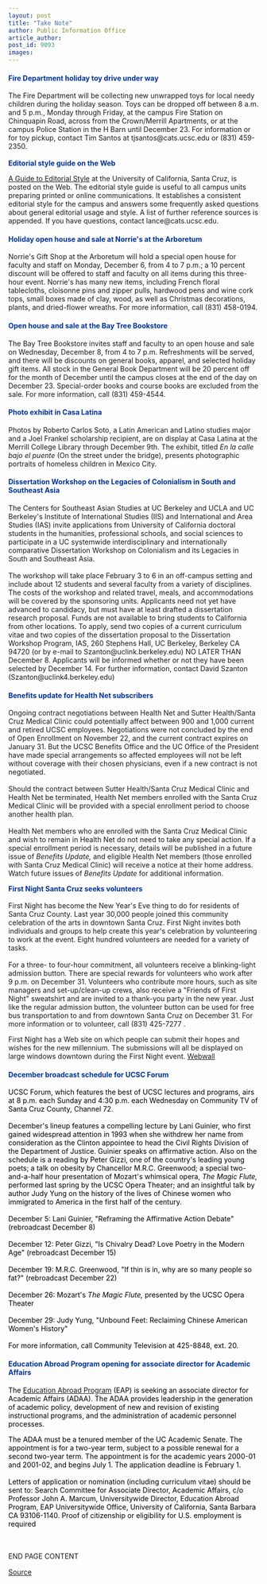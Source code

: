 ```yaml
---
layout: post
title: "Take Note"
author: Public Information Office
article_author: 
post_id: 9093
images:
---
```


<h4>
  <font color="#003399"><b>Fire Department holiday toy drive under way</b></font>
</h4>
<p>
  The Fire Department will be collecting new unwrapped toys for local needy children during the holiday season. Toys can be dropped off between 8 a.m. and 5 p.m., Monday through Friday, at the campus Fire Station on Chinquapin Road, across from the Crown/Merrill Apartments, or at the campus Police Station in the H Barn until December 23. For information or for toy pickup, contact Tim Santos at tjsantos@cats.ucsc.edu or (831) 459-2350.<br>
  <br>
  <font color="#003399"><b>Editorial style guide on the Web</b></font>
</p>
<p>
  <a href="http://pio.ucsc.edu/style_guide.html">A Guide to Editorial Style</a> at the University of California, Santa Cruz, is posted on the Web. The editorial style guide is useful to all campus units preparing printed or online communications. It establishes a consistent editorial style for the campus and answers some frequently asked questions about general editorial usage and style. A list of further reference sources is appended. If you have questions, contact lance@cats.ucsc.edu.
</p>
<h4>
  <font color="#003399"><b>Holiday open house and sale at Norrie's at the Arboret</b>um</font>
</h4>
<p>
  Norrie's Gift Shop at the Arboretum will hold a special open house for faculty and staff on Monday, December 6, from 4 to 7 p.m.; a 10 percent discount will be offered to staff and faculty on all items during this three-hour event. Norrie's has many new items, including French floral tablecloths, cloisonne pins and zipper pulls, hardwood pens and wine cork tops, small boxes made of clay, wood, as well as Christmas decorations, plants, and dried-flower wreaths. For more information, call (831) 458-0194.
</p>
<h4>
  <font color="#003399">Open house and sale at the Bay Tree Bookstore</font>
</h4>
<p>
  The Bay Tree Bookstore invites staff and faculty to an open house and sale on Wednesday, December 8, from 4 to 7 p.m. Refreshments will be served, and there will be discounts on general books, apparel, and selected holiday gift items. All stock in the General Book Department will be 20 percent off for the month of December until the campus closes at the end of the day on December 23. Special-order books and course books are excluded from the sale. For more information, call (831) 459-4544.
</p>
<h4>
  <font color="#003399">Photo exhibit in Casa Latina</font>
</h4>
<p>
  Photos by Roberto Carlos Soto, a Latin American and Latino studies major and a Joel Frankel scholarship recipient, are on display at Casa Latina at the Merrill College Library through December 9th. The exhibit, titled <i>En la calle bajo el puente</i> (On the street under the bridge), presents photographic portraits of homeless children in Mexico City.
</p>
<h4>
  <font color="#003399">Dissertation Workshop on the Legacies of Colonialism in South and Southeast Asia</font>
</h4>
<p>
  The Centers for Southeast Asian Studies at UC Berkeley and UCLA and UC Berkeley's Institute of International Studies (IIS) and International and Area Studies (IAS) invite applications from University of California doctoral students in the humanities, professional schools, and social sciences to participate in a UC systemwide interdisciplinary and internationally comparative Dissertation Workshop on Colonialism and its Legacies in South and Southeast Asia.<br>
  <br>
  The workshop will take place February 3 to 6 in an off-campus setting and include about 12 students and several faculty from a variety of disciplines. The costs of the workshop and related travel, meals, and accommodations will be covered by the sponsoring units. Applicants need not yet have advanced to candidacy, but must have at least drafted a dissertation research proposal. Funds are not available to bring students to California from other locations. To apply, send two copies of a current curriculum vitae and two copies of the dissertation proposal to the Dissertation Workshop Program, IAS, 260 Stephens Hall, UC Berkeley, Berkeley CA 94720 (or by e-mail to Szanton@uclink.berkeley.edu) NO LATER THAN December 8. Applicants will be informed whether or not they have been selected by December 14. For further information, contact David Szanton (Szanton@uclink4.berkeley.edu)
</p>
<h4>
  <font color="#003399">Benefits update for Health Net subscribers</font>
</h4>
<p>
  Ongoing contract negotiations between Health Net and Sutter Health/Santa Cruz Medical Clinic could potentially affect between 900 and 1,000 current and retired UCSC employees. Negotiations were not concluded by the end of Open Enrollment on November 22, and the current contract expires on January 31. But the UCSC Benefits Office and the UC Office of the President have made special arrangements so affected employees will not be left without coverage with their chosen physicians, even if a new contract is not negotiated.<br>
  <br>
  Should the contract between Sutter Health/Santa Cruz Medical Clinic and Health Net be terminated, Health Net members enrolled with the Santa Cruz Medical Clinic will be provided with a special enrollment period to choose another health plan.<br>
  <br>
  Health Net members who are enrolled with the Santa Cruz Medical Clinic and wish to remain in Health Net do not need to take any special action. If a special enrollment period is necessary, details will be published in a future issue of <i>Benefits Update,</i> and eligible Health Net members (those enrolled with Santa Cruz Medical Clinic) will receive a notice at their home address. Watch future issues of <i>Benefits Update</i> for additional information.
</p>
<p>
  <font color="#003399"><b>First Night Santa Cruz seeks volunteers</b></font><b><br>
  <i><br></i></b>First Night has become the New Year's Eve thing to do for residents of Santa Cruz County. Last year 30,000 people joined this community celebration of the arts in downtown Santa Cruz. First Night invites both individuals and groups to help create this year's celebration by volunteering to work at the event. Eight hundred volunteers are needed for a variety of tasks.<br>
  <br>
  For a three- to four-hour commitment, all volunteers receive a blinking-light admission button. There are special rewards for volunteers who work after 9 p.m. on December 31. Volunteers who contribute more hours, such as site managers and set-up/clean-up crews, also receive a "Friends of First Night" sweatshirt and are invited to a thank-you party in the new year. Just like the regular admission button, the volunteer button can be used for free bus transportation to and from downtown Santa Cruz on December 31. For more information or to volunteer, call (831) 425-7277 .
</p>
<p>
  First Night has a Web site on which people can submit their hopes and wishes for the new millennium. The submissions will all be displayed on large windows downtown during the First Night event. <a href="http://www.scta.org/webwall2000">Webwall</a>
</p>
<h4>
  <font color="#003399"><b>December broadcast schedule for UCSC Forum</b></font>
</h4>
<p>
  <font color="#000000">UCSC Forum, which features the best of UCSC lectures and programs, airs at 8 p.m. each Sunday and 4:30 p.m. each Wednesday on Community TV of Santa Cruz County, Channel 72.<br>
  <br>
  December's lineup features a compelling lecture by Lani Guinier, who first gained widespread attention in 1993 when she withdrew her name from consideration as the Clinton appointee to head the Civil Rights Division of the Department of Justice. Guinier speaks on affirmative action. Also on the schedule is a reading by Peter Gizzi, one of the country's leading young poets; a talk on obesity by Chancellor M.R.C. Greenwood; a special two-and-a-half hour presentation of Mozart's whimsical opera, <i>The Magic Flute,</i> performed last spring by the UCSC Opera Theater; and an insightful talk by author Judy Yung on the history of the lives of Chinese women who immigrated to America in the first half of the century.<br>
  <br>
  December 5: Lani Guinier, "Reframing the Affirmative Action Debate" (rebroadcast December 8)<br>
  <br>
  December 12: Peter Gizzi, "Is Chivalry Dead? Love Poetry in the Modern Age" (rebroadcast December 15)<br>
  <br>
  December 19: M.R.C. Greenwood, "If thin is in, why are so many people so fat?" (rebroadcast December 22)<br>
  <br>
  December 26: Mozart's <i>The Magic Flute,</i> presented by the UCSC Opera Theater<br>
  <br>
  December 29: Judy Yung, "Unbound Feet: Reclaiming Chinese American Women's History"<br>
  <br>
  For more information, call Community Television at 425-8848, ext. 20.</font>
</p>
<h4>
  <font color="#003399">Education Abroad Program opening for associate director for Academic Affairs</font>
</h4>
<p>
  <font color="#000000">The</font> <a href="http://www.uoeap.ucsb.edu/">Education Abroad Program</a> <font color="#000000">(EAP) is seeking an associate director for Academic Affairs (ADAA). The ADAA provides leadership in the generation of academic policy, development of new and revision of existing instructional programs, and the administration of academic personnel processes.</font>
</p>
<p>
  <font color="#000000">The ADAA must be a tenured member of the UC Academic Senate. The appointment is for a two-year term, subject to a possible renewal for a second two-year term. The appointment is for the academic years 2000-01 and 2001-02, and begins July 1. The application deadline is February 1.<br>
  <br>
  Letters of application or nomination (including curriculum vitae) should be sent to: Search Committee for Associate Director, Academic Affairs, c/o Professor John A. Marcum, Universitywide Director, Education Abroad Program, EAP Universitywide Office, University of California, Santa Barbara CA 93106-1140. Proof of citizenship or eligibility for U.S. employment is required</font>
</p>
<p>
  <font color="#000000"><br></font><br>
  END PAGE CONTENT <img align="bottom" alt=" " border="0" height="1" src="../../images/trans.gif" width="385">
</p>
<p><a href="http://www1.ucsc.edu/currents/99-00/12-06/takenote.html" title="Permalink to takenote">Source</a></p>
